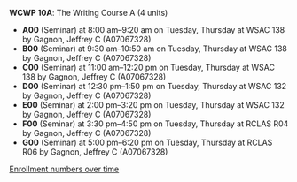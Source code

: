 **WCWP 10A**: The Writing Course A (4 units)

- **A00** (Seminar) at 8:00 am–9:20 am on Tuesday, Thursday at WSAC 138 by Gagnon, Jeffrey C (A07067328)
- **B00** (Seminar) at 9:30 am–10:50 am on Tuesday, Thursday at WSAC 138 by Gagnon, Jeffrey C (A07067328)
- **C00** (Seminar) at 11:00 am–12:20 pm on Tuesday, Thursday at WSAC 138 by Gagnon, Jeffrey C (A07067328)
- **D00** (Seminar) at 12:30 pm–1:50 pm on Tuesday, Thursday at WSAC 132 by Gagnon, Jeffrey C (A07067328)
- **E00** (Seminar) at 2:00 pm–3:20 pm on Tuesday, Thursday at WSAC 132 by Gagnon, Jeffrey C (A07067328)
- **F00** (Seminar) at 3:30 pm–4:50 pm on Tuesday, Thursday at RCLAS R04 by Gagnon, Jeffrey C (A07067328)
- **G00** (Seminar) at 5:00 pm–6:20 pm on Tuesday, Thursday at RCLAS R06 by Gagnon, Jeffrey C (A07067328)

[Enrollment numbers over time](./WCWP10A.tsv)
